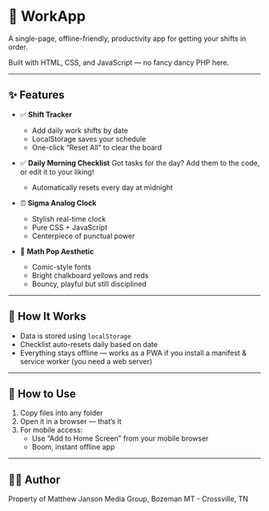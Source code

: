 # 🧠 WorkApp

A single-page, offline-friendly, productivity app for getting your shifts in order.

Built with HTML, CSS, and JavaScript — no fancy dancy PHP here.

---

## ✨ Features

- ✅ **Shift Tracker**
  - Add daily work shifts by date
  - LocalStorage saves your schedule
  - One-click “Reset All” to clear the board

- ✅ **Daily Morning Checklist**
Got tasks for the day? Add them to the code, or edit it to your liking!
  - Automatically resets every day at midnight

- ⏰ **Sigma Analog Clock**
  - Stylish real-time clock
  - Pure CSS + JavaScript
  - Centerpiece of punctual power

- 🎨 **Math Pop Aesthetic**
  - Comic-style fonts
  - Bright chalkboard yellows and reds
  - Bouncy, playful but still disciplined

---

## 💾 How It Works

- Data is stored using `localStorage`
- Checklist auto-resets daily based on date
- Everything stays offline — works as a PWA if you install a manifest & service worker (you need a web server)

---

## 🚀 How to Use

1. Copy files into any folder
2. Open it in a browser — that’s it
3. For mobile access:
   - Use “Add to Home Screen” from your mobile browser
   - Boom, instant offline app

---

## 🧑‍💻 Author

Property of Matthew Janson Media Group, Bozeman MT - Crossville, TN
